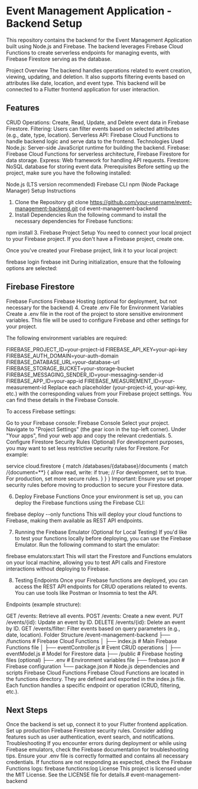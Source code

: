 # Event Management Application - Backend Setup
This repository contains the backend for the Event Management Application built using Node.js and Firebase. The backend leverages Firebase Cloud Functions to create serverless endpoints for managing events, with Firebase Firestore serving as the database.

Project Overview
The backend handles operations related to event creation, viewing, updating, and deletion. It also supports filtering events based on attributes like date, location, and event type. This backend will be connected to a Flutter frontend application for user interaction.

## Features
CRUD Operations: Create, Read, Update, and Delete event data in Firebase Firestore.
Filtering: Users can filter events based on selected attributes (e.g., date, type, location).
Serverless API: Firebase Cloud Functions to handle backend logic and serve data to the frontend.
Technologies Used
Node.js: Server-side JavaScript runtime for building the backend.
Firebase: Firebase Cloud Functions for serverless architecture, Firebase Firestore for data storage.
Express: Web framework for handling API requests.
Firestore: NoSQL database for storing event data.
Prerequisites
Before setting up the project, make sure you have the following installed:

Node.js (LTS version recommended)
Firebase CLI
npm (Node Package Manager)
Setup Instructions
1. Clone the Repository
git clone https://github.com/your-username/event-management-backend.git
cd event-management-backend
2. Install Dependencies
Run the following command to install the necessary dependencies for Firebase functions:

npm install
3. Firebase Project Setup
You need to connect your local project to your Firebase project. If you don't have a Firebase project, create one.

Once you've created your Firebase project, link it to your local project:

firebase login
firebase init
During initialization, ensure that the following options are selected:

## Firebase Firestore
Firebase Functions
Firebase Hosting (optional for deployment, but not necessary for the backend)
4. Create .env File for Environment Variables
Create a .env file in the root of the project to store sensitive environment variables. This file will be used to configure Firebase and other settings for your project.

The following environment variables are required:

FIREBASE_PROJECT_ID=your-project-id
FIREBASE_API_KEY=your-api-key
FIREBASE_AUTH_DOMAIN=your-auth-domain
FIREBASE_DATABASE_URL=your-database-url
FIREBASE_STORAGE_BUCKET=your-storage-bucket
FIREBASE_MESSAGING_SENDER_ID=your-messaging-sender-id
FIREBASE_APP_ID=your-app-id
FIREBASE_MEASUREMENT_ID=your-measurement-id
Replace each placeholder (your-project-id, your-api-key, etc.) with the corresponding values from your Firebase project settings. You can find these details in the Firebase Console.

To access Firebase settings:

Go to your Firebase console: Firebase Console
Select your project.
Navigate to "Project Settings" (the gear icon in the top-left corner).
Under "Your apps", find your web app and copy the relevant credentials.
5. Configure Firestore Security Rules (Optional)
For development purposes, you may want to set less restrictive security rules for Firestore. For example:

service cloud.firestore {
  match /databases/{database}/documents {
    match /{document=**} {
      allow read, write: if true;  // For development, set to true. For production, set more secure rules.
    }
  }
}
Important: Ensure you set proper security rules before moving to production to secure your Firestore data.

6. Deploy Firebase Functions
Once your environment is set up, you can deploy the Firebase functions using the Firebase CLI:

firebase deploy --only functions
This will deploy your cloud functions to Firebase, making them available as REST API endpoints.

7. Running the Firebase Emulator (Optional for Local Testing)
If you'd like to test your functions locally before deploying, you can use the Firebase Emulator. Run the following command to start the emulator:

firebase emulators:start
This will start the Firestore and Functions emulators on your local machine, allowing you to test API calls and Firestore interactions without deploying to Firebase.

8. Testing Endpoints
Once your Firebase functions are deployed, you can access the REST API endpoints for CRUD operations related to events. You can use tools like Postman or Insomnia to test the API.

Endpoints (example structure):

GET /events: Retrieve all events.
POST /events: Create a new event.
PUT /events/{id}: Update an event by ID.
DELETE /events/{id}: Delete an event by ID.
GET /events/filter: Filter events based on query parameters (e.g., date, location).
Folder Structure
/event-management-backend
├── /functions          # Firebase Cloud Functions
│   ├── index.js       # Main Firebase Functions file
│   ├── eventController.js  # Event CRUD operations
│   ├── eventModel.js   # Model for Firestore data
├── /public             # Firebase hosting files (optional)
├── .env                # Environment variables file
├── firebase.json       # Firebase configuration
└── package.json        # Node.js dependencies and scripts
Firebase Cloud Functions
Firebase Cloud Functions are located in the functions directory. They are defined and exported in the index.js file. Each function handles a specific endpoint or operation (CRUD, filtering, etc.).

## Next Steps
Once the backend is set up, connect it to your Flutter frontend application.
Set up production Firebase Firestore security rules.
Consider adding features such as user authentication, event search, and notifications.
Troubleshooting
If you encounter errors during deployment or while using Firebase emulators, check the Firebase documentation for troubleshooting tips.
Ensure your .env file is correctly formatted and contains all necessary credentials.
If functions are not responding as expected, check the Firebase Functions logs:
firebase functions:log
License
This project is licensed under the MIT License. See the LICENSE file for details.# event-management-backend
